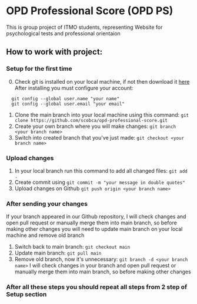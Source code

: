# OPD Professional Score (OPD PS)
This is group project of ITMO students, representing Website for psychological tests and professional orientaion

## How to work with project:
### Setup for the first time
0. Check git is installed on your local machine, if not then download it <a href="https://git-scm.com/downloads">here</a>
  After installing you must configure your account:
  ```
    git config --global user.name "your name"
    git config --global user.email "your email"
  ```
1.  Clone the main branch into your local machine using this command: ` git clone https://github.com/scobca/opd-professional-score.git `
2.  Create your own branch where you will make changes: ` git branch <your branch name> `
3.  Switch into created branch that you've just made: ` git checkout <your branch name> `
### Upload changes
1. In your local branch run this command to add all changed files: ` git add . `
2. Create commit using ` git commit -m "your message in double quotes" `
3. Upload changes on Github ` git push origin <your branch name> `

### After sending your changes
If your branch appeared in our Github repository, I will check changes and open pull request or manually merge them into main branch, so before making other changes you will need to update main branch on your local machine and remove old branch
1. Switch back to main branch: ` git checkout main `
2. Update main branch: ` git pull main `
3. Remove old branch, now it's unnecessary: ` git branch -d <your branch name> `
I will check changes in your branch and open pull request or manually merge them into main branch, so before making other changes
### After all these steps you should repeat all steps from 2 step of Setup section
